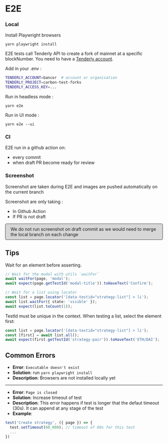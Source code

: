# E2E

### Local

Install Playwright browsers
```shell
yarn playwright install
```

E2E tests call Tenderly API to create a fork of mainnet at a specific blockNumber. You need to have a [Tenderly account](https://tenderly.co/).

Add in your .env : 
```bash
TENDERLY_ACCOUNT=bancor  # account or organisation
TENDERLY_PROJECT=carbon-test-forks
TENDERLY_ACCESS_KEY=...
```

Run in headless mode : 
```shell
yarn e2e
```

Run in UI mode :
```shell
yarn e2e --ui
```

### CI
E2E run in a github action on:
- every commit
- when draft PR become ready for review

### Screenshot
Screenshot are taken during E2E and images are pushed automatically on the current branch

Screenshot are only taking : 
- In Github Action
- If PR is not draft

<p style="border:solid 1px #303030; background-color: #30303030; border-radius:4px; padding:8px 16px">
We do not run screenshot on draft commit as we would need to merge the local branch on each change
<p>

## Tips

Wait for an element before asserting. 
```typescript
// Wait for the modal with utils `waitFor`
await waitFor(page, 'modal');
await expect(page.getTestId('modal-title')).toHaveText('Confirm');

// Wait for a list using locator
const list = page.locator('[data-testid="strategy-list"] > li');
await list.waitFor({ state: 'visible' });
await expect(list.toCount(1));
```

TestId must be unique in the context. When testing a list, select the element first:
```typescript
const list = page.locator('[data-testid="strategy-list"] > li');
const [first] = await list.all();
await expect(first.getTestId('strategy-pair')).toHaveText('ETH/DAI');
```


## Common Errors

- **Error**: `Executable doesn't exist`
- **Solution**: run `yarn playwright install`
- **Description**: Browsers are not installed locally yet

---

- **Error**: `Page is closed`
- **Solution**: Increase timeout of test
- **Description**: This error happens if test is longer that the defaut timeout (30s). It can append at any stage of the test
- **Example**: 
```typescript
test('Create strategy', ({ page }) => {
  test.setTimeout(60_000); // timeout of 60s for this test
  ...
})
```